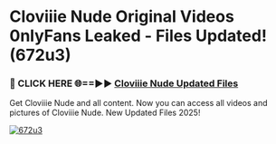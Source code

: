 # Cloviiie Nude Original Videos 0nlyFans Leaked - Files Updated! (672u3)

<h3>🔴 CLICK HERE 🌐==►► <a href="https://tinyurl.com/5h6xmrr3" rel="nofollow">Cloviiie Nude Updated Files</a></h3>

Get Cloviiie Nude and all content. Now you can access all videos and pictures of Cloviiie Nude. New Updated Files 2025!

[![672u3](https://i.imgur.com/KVD873Z.gif)](https://tinyurl.com/5h6xmrr3)
